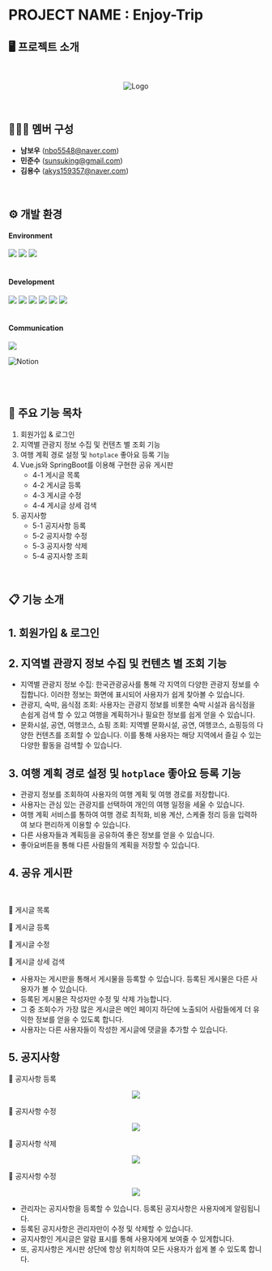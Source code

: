# PROJECT NAME : Enjoy-Trip


## 🖥️ 프로젝트 소개

<br>

<center>

![Logo](img/logo.png)

</center>

<br>

## 🧑‍🤝‍🧑 멤버 구성
- **남보우** (nbo5548@naver.com)
- **민준수** (sunsuking@gmail.com)
- **김용수** (akys159357@naver.com)
<br/>

## ⚙️ 개발 환경
#### Environment

<img src="https://img.shields.io/badge/Eclipse-2C2255?style=for-the-badge&logo=Eclipse%20IDE&logoColor=white">
<img src="https://img.shields.io/badge/git-F05032?style=for-the-badge&logo=git&logoColor=white">
<img src="https://img.shields.io/badge/Docker-2496ED?style=for-the-badge&logo=mysql&logoColor=white">


<br>
<br>

#### Development

<img src="https://img.shields.io/badge/javascript-F7DF1E?style=for-the-badge&logo=javascript&logoColor=black"> 

<img src="https://img.shields.io/badge/Spring-6DB33F?style=for-the-badge&logo=Spring&logoColor=white">
<img src="https://img.shields.io/badge/MyBatis-000000?style=for-the-badge&logo=MyBatis&logoColor=white"> 
<img src="https://img.shields.io/badge/vue.js-4FC08D?style=for-the-badge&logo=vue.js&logoColor=white"> 
<img src="https://img.shields.io/badge/mysql-4479A1?style=for-the-badge&logo=mysql&logoColor=white">
<img src="https://img.shields.io/badge/Typescript-3178C6?style=for-the-badge&logo=mysql&logoColor=white"/>


<br>
<br>

#### Communication

<img src="https://img.shields.io/badge/github-181717?style=for-the-badge&logo=github&logoColor=white">

![Notion](https://img.shields.io/badge/Notion-%23000000.svg?style=for-the-badge&logo=notion&logoColor=white)

<br>
<br>


## 📌 주요 기능 목차
1. 회원가입 & 로그인
2. 지역별 관광지 정보 수집 및 컨텐츠 별 조회 기능
3. 여행 계획 경로 설정 및 `hotplace` 좋아요 등록 기능
4. Vue.js와 SpringBoot를 이용해 구현한 공유 게시판
    + 4-1 게시글 목록
    + 4-2 게시글 등록
    + 4-3 게시글 수정
    + 4-4 게시글 상세 검색
5. 공지사항
    + 5-1 공지사항 등록
    + 5-2 공지사항 수정
    + 5-3 공지사항 삭제
    + 5-4 공지사항 조회


<br/>

## 📋 기능 소개

## 1. 회원가입 & 로그인

## 2. 지역별 관광지 정보 수집 및 컨텐츠 별 조회 기능
- 지역별 관광지 정보 수집: 한국관광공사를 통해 각 지역의 다양한 관광지 정보를 수집합니다. 이러한 정보는 화면에 표시되어 사용자가 쉽게 찾아볼 수 있습니다.
- 관광지, 숙박, 음식점 조회: 사용자는 관광지 정보를 비롯한 숙박 시설과 음식점을 손쉽게 검색 할 수 있고 여행을 계획하거나 필요한 정보를 쉽게 얻을 수 있습니다.
- 문화시설, 공연, 여행코스, 쇼핑 조회: 지역별 문화시설, 공연, 여행코스, 쇼핑등의 다양한 컨텐츠를 조회할 수 있습니다. 이를 통해 사용자는 해당 지역에서 즐길 수 있는 다양한 활동을 검색할 수 있습니다.


## 3. 여행 계획 경로 설정 및 `hotplace` 좋아요 등록 기능
- 관광지 정보를 조회하여 사용자의 여행 계획 및 여행 경로를 저장합니다.
- 사용자는 관심 있는 관광지를 선택하여 개인의 여행 일정을 세울 수 있습니다.
- 여행 계획 서비스를 통하여 여행 경로 최적화, 비용 계산, 스케줄 정리 등을 입력하여 보다 편리하게 이용할 수 있습니다.
- 다른 사용자들과 계획등을 공유하여 좋은 정보를 얻을 수 있습니다.
- 좋아요버튼을 통해 다른 사람들의 계획을 저장할 수 있습니다.


## 4. 공유 게시판
<br>

📌 게시글 목록




📌 게시글 등록



📌 게시글 수정



📌 게시글 상세 검색

- 사용자는 게시판을 통해서 게시물을 등록할 수 있습니다. 등록된 게시물은 다른 사용자가 볼 수 있습니다.
- 등록된 게시물은 작성자만 수정 및 삭제 가능합니다.
- 그 중 조회수가 가장 많은 게시글은 메인 페이지 하단에 노출되어 사람들에게 더 유익한 정보를 얻을 수 있도록 합니다.
- 사용자는 다른 사용자들이 작성한 게시글에 댓글을 추가할 수 있습니다.
  
## 5. 공지사항
  
📌 공지사항 등록

<p align="center">
    <img src = "https://github.com/sunsuking/trip-client/assets/92447290/2428e8a0-b731-4fc1-87bf-f89566f0c6c1">
</p>


📌 공지사항 수정
<p align="center">
    <img src = "https://github.com/sunsuking/trip-client/assets/92447290/ee0f837a-2ac9-4103-b8f3-891ffa5ca7db">
</p>


📌 공지사항 삭제
<p align="center">
    <img src = "https://github.com/sunsuking/trip-client/assets/92447290/6e75e2d4-1b4a-4eb6-8878-3095952dc6c6">
</p>


📌 공지사항 수정

<p align="center">
    <img src = "https://github.com/sunsuking/trip-client/assets/92447290/4b9d9def-78a4-437d-84e6-ac60087ec255">
</p>

- 관리자는 공지사항을 등록할 수 있습니다. 등록된 공지사항은 사용자에게 알림됩니다.
- 등록된 공지사항은 관리자만이 수정 및 삭제할 수 있습니다.
- 공지사항인 게시글은 알람 표시를 통해 사용자에게 보여줄 수 있게합니다.
- 또, 공지사항은 게시판 상단에 항상 위치하여 모든 사용자가 쉽게 볼 수 있도록 합니다.






